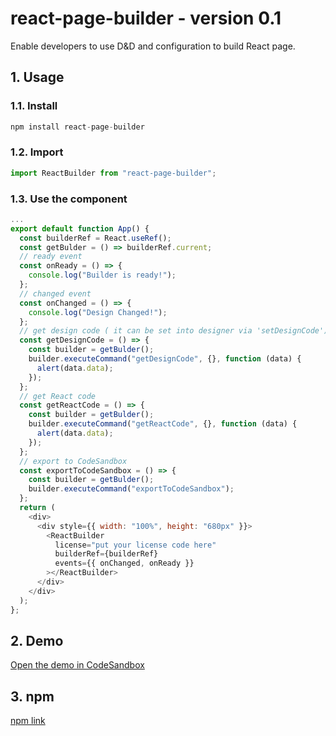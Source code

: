 # react-page-builder - version 0.1
Enable developers to use D&D and configuration to build React page.

## 1. Usage
### 1.1. Install
```javascript
npm install react-page-builder
```

### 1.2. Import
```javascript
import ReactBuilder from "react-page-builder";
```

### 1.3. Use the component
```javascript
...
export default function App() {
  const builderRef = React.useRef();
  const getBulder = () => builderRef.current;
  // ready event
  const onReady = () => {
    console.log("Builder is ready!");
  };
  // changed event
  const onChanged = () => {
    console.log("Design Changed!");
  };
  // get design code ( it can be set into designer via 'setDesignCode')
  const getDesignCode = () => {
    const builder = getBulder();
    builder.executeCommand("getDesignCode", {}, function (data) {
      alert(data.data);
    });
  };
  // get React code
  const getReactCode = () => {
    const builder = getBulder();
    builder.executeCommand("getReactCode", {}, function (data) {
      alert(data.data);
    });
  };
  // export to CodeSandbox
  const exportToCodeSandbox = () => {
    const builder = getBulder();
    builder.executeCommand("exportToCodeSandbox");
  };
  return (
    <div>
      <div style={{ width: "100%", height: "680px" }}>
        <ReactBuilder
          license="put your license code here"
          builderRef={builderRef}
          events={{ onChanged, onReady }}
        ></ReactBuilder>
      </div>
    </div>
  );
};
```
## 2. Demo
[Open the demo in CodeSandbox](https://codesandbox.io/s/summer-wave-4vvl0 "react-page-builder demo")
 
## 3. npm
[npm link](https://www.npmjs.com/package/react-page-builder "react-page-buildere NPM")
